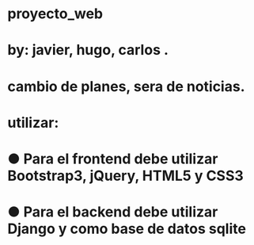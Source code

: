# proyecto_web
# by: javier, hugo, carlos .
# cambio de planes, sera de noticias.

# utilizar:
#	
#	● Para el frontend debe utilizar Bootstrap3, jQuery, HTML5 y CSS3
#	● Para el backend debe utilizar Django y como base de datos sqlite